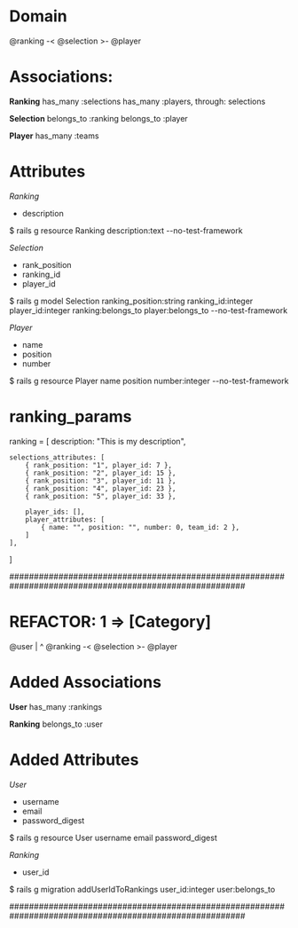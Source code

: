 # Domain
@ranking -< @selection >- @player

# Associations:

**Ranking**
has_many :selections
has_many :players, through: selections

**Selection**
belongs_to :ranking
belongs_to :player

**Player**
has_many :teams

# Attributes

*Ranking*
* description

$ rails g resource Ranking description:text --no-test-framework

*Selection*
* rank_position
* ranking_id
* player_id

$ rails g model Selection ranking_position:string ranking_id:integer player_id:integer ranking:belongs_to player:belongs_to --no-test-framework

*Player*
* name
* position
* number

$ rails g resource Player name position number:integer --no-test-framework


# ranking_params

ranking = [
    description: "This is my description",

    selections_attributes: [
        { rank_position: "1", player_id: 7 },
        { rank_position: "2", player_id: 15 },
        { rank_position: "3", player_id: 11 },
        { rank_position: "4", player_id: 23 },
        { rank_position: "5", player_id: 33 },

        player_ids: [],
        player_attributes: [
            { name: "", position: "", number: 0, team_id: 2 },
        ]
    ],
]


########################################################################################################


# REFACTOR: 1   => [Category]


  @user
    |
    ^
@ranking -< @selection >- @player


# Added Associations

**User**
has_many :rankings

**Ranking**
belongs_to :user

# Added Attributes

*User*
* username
* email
* password_digest

$ rails g resource User username email password_digest

*Ranking*
* user_id

$ rails g migration addUserIdToRankings user_id:integer user:belongs_to


########################################################################################################
